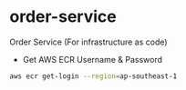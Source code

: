 # order-service
Order Service (For infrastructure as code)

- Get AWS ECR Username & Password
```sh
aws ecr get-login --region=ap-southeast-1
```